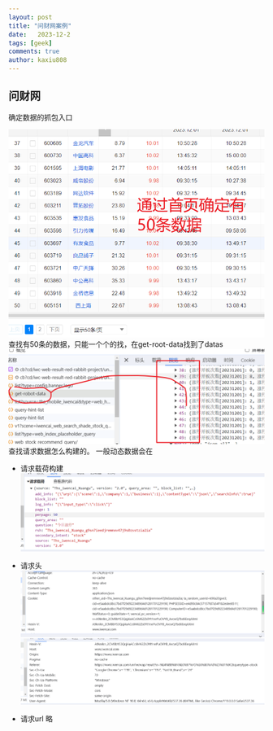 ```yaml
---
layout: post
title: "问财网案例"
date:   2023-12-2
tags: [geek]
comments: true
author: kaxiu808  
---
```


## 问财网

确定数据的抓包入口

![输入图片说明](/imgs/2023-12-02/IFbtyaHBPXB1uiDU.png)
查找有50条的数据，只能一个个的找，在get-root-data找到了datas
![get_datas](/imgs/2023-12-02/zo7pSraejCSE5L8M.png)
查找请求数据怎么构建的。
一般动态数据会在
- 请求载荷构建
![输入图片说明](/imgs/2023-12-03/qwpMO6IF5YDuN6MV.png)
- 请求头
![-](/imgs/2023-12-03/8yP3de3AtWdue3RV.png)
![输入图片说明](/imgs/2023-12-03/U4op01EgTkpc82jx.png)


- 请求url
略
<!--stackedit_data:
eyJoaXN0b3J5IjpbLTExMDE1NzgwNzUsMTEzNjc1MjcxMywtMT
AwMTA3MjE3M119
-->
